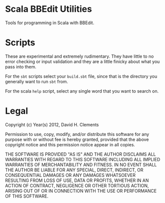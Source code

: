 Scala BBEdit Utilities
============

Tools for programming in Scala with BBEdit.

Scripts
=======

These are experimental and extremely rudimentary.  They have little to no error checking
or input validation and they are a little finicky about what you pass into them. 

For the `sbt` scripts select your `build.sbt` file, since that is the directory you
generally want to run `sbt` from. 

For the scala `help` script, select any single word that you want to search on.

Legal
======


Copyright (c) Year(s) 2012, David H. Clements

Permission to use, copy, modify, and/or distribute this software for any purpose with or
without fee is hereby granted, provided that the above copyright notice and this permission
notice appear in all copies.


THE SOFTWARE IS PROVIDED "AS IS" AND THE AUTHOR DISCLAIMS ALL WARRANTIES WITH REGARD TO
THIS SOFTWARE INCLUDING ALL IMPLIED WARRANTIES OF MERCHANTABILITY AND FITNESS. IN NO EVENT
SHALL THE AUTHOR BE LIABLE FOR ANY SPECIAL, DIRECT, INDIRECT, OR CONSEQUENTIAL DAMAGES OR
ANY DAMAGES WHATSOEVER RESULTING FROM LOSS OF USE, DATA OR PROFITS, WHETHER IN AN ACTION
OF CONTRACT, NEGLIGENCE OR OTHER TORTIOUS ACTION, ARISING OUT OF OR IN CONNECTION WITH THE
USE OR PERFORMANCE OF THIS SOFTWARE.
